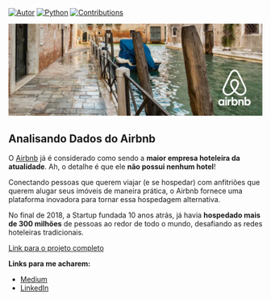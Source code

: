[![Autor](https://img.shields.io/badge/autor-rhfariasn-red.svg)](https://shields.io/)
[![Python](https://img.shields.io/badge/python-3.7+-blue.svg)](https://shields.io/)
[![Contributions](https://img.shields.io/badge/contributions-bem_vindo-green.svg)](https://shields.io/)

<p align="center">
  <img src="https://raw.githubusercontent.com/raffaelhfarias/Dados_Airbnb/main/imgens/Veneza_Airbnb_int.png" alt="imagem maneira relacionada ao projeto">
</p>

## Analisando Dados do Airbnb

O [Airbnb](https://www.airbnb.com.br/) já é considerado como sendo a **maior empresa hoteleira da atualidade**. Ah, o detalhe é que ele **não possui nenhum hotel**!

Conectando pessoas que querem viajar (e se hospedar) com anfitriões que querem alugar seus imóveis de maneira prática, o Airbnb fornece uma plataforma inovadora para tornar essa hospedagem alternativa.

No final de 2018, a Startup fundada 10 anos atrás, já havia **hospedado mais de 300 milhões** de pessoas ao redor de todo o mundo, desafiando as redes hoteleiras tradicionais.

[Link para o projeto completo](https://colab.research.google.com/drive/1W2vPeUMElR8lpUFdRKGwdBZ0hKJrhyq_?usp=sharing)

**Links para me acharem:**
* [Medium](https://medium.com/@raffaelhfarias)
* [LinkedIn](https://www.linkedin.com/in/raffael-henrique-59922520a/)
